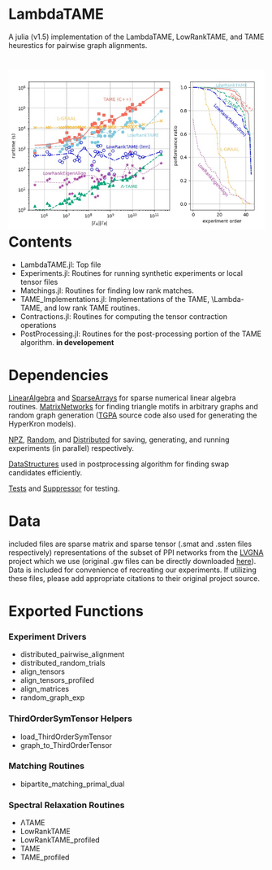 LambdaTAME
==========

A julia (v1.5) implementation of the LambdaTAME, LowRankTAME, and TAME heurestics for pairwise graph alignments.

![](LVGNA++_runtimes_and_performance.jpg)
Contents
=======
* LambdaTAME.jl:
   Top file
* Experiments.jl:
    Routines for running synthetic experiments or local tensor files 
* Matchings.jl:
    Routines for finding low rank matches. 
* TAME_Implementations.jl:
    Implementations of the TAME, \Lambda-TAME, and low rank TAME routines.
* Contractions.jl:
    Routines for computing the tensor contraction operations
* PostProcessing.jl:
  Routines for the post-processing portion of the TAME algorithm. **in developement**
  
Dependencies
===========
[LinearAlgebra](https://docs.julialang.org/en/v1/stdlib/LinearAlgebra/) and  [SparseArrays](https://docs.julialang.org/en/v1/stdlib/SparseArrays/index.html) for sparse numerical linear algebra routines.  [MatrixNetworks](https://github.com/nassarhuda/MatrixNetworks.jl) for finding triangle motifs in arbitrary graphs and random graph generation ([TGPA](https://github.com/eikmeier/TGPA) source code also used for generating the HyperKron models). 


[NPZ](https://github.com/fhs/NPZ.jl), [Random](https://docs.julialang.org/en/v1/stdlib/Random/), and 
[Distributed](https://docs.julialang.org/en/v1/stdlib/Distributed/) for saving, generating, and running experiments (in parallel) respectively. 


[DataStructures](https://github.com/JuliaCollections/DataStructures.jl) used in postprocessing algorithm for finding swap candidates efficiently. 

[Tests](https://docs.julialang.org/en/v1/stdlib/Test/) and [Suppressor](https://github.com/JuliaIO/Suppressor.jl) for testing. 

Data
====
included files are sparse matrix and sparse tensor (.smat and .ssten files respectively) representations of the subset of PPI networks from the [LVGNA](https://www3.nd.edu/~cone/LNA_GNA/) project which we use (original .gw files can be directly downloaded [here](https://www3.nd.edu/~cone/LNA_GNA/networks.zip)). Data is included for convenience of recreating our experiments. If utilizing these files, please add appropriate citations to their original project source. 

Exported Functions
==================

### Experiment Drivers
* distributed_pairwise_alignment
* distributed_random_trials
* align_tensors
* align_tensors_profiled
* align_matrices
* random_graph_exp

### ThirdOrderSymTensor Helpers
* load_ThirdOrderSymTensor
* graph_to_ThirdOrderTensor

### Matching Routines
 * bipartite_matching_primal_dual

### Spectral Relaxation Routines
* ΛTAME
* LowRankTAME
* LowRankTAME_profiled
* TAME
* TAME_profiled

